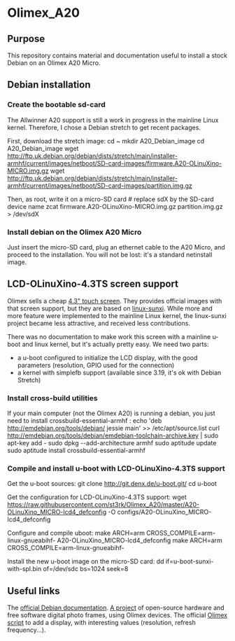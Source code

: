 # Olimex_A20

## Purpose

This repository contains material and documentation useful to install a stock Debian on an Olimex A20 Micro.

## Debian installation

### Create the bootable sd-card

The Allwinner A20 support is still a work in progress in the mainline Linux kernel. Therefore, I chose a Debian stretch to get recent packages.

First, download the stretch image:
		cd ~
		mkdir A20_Debian_image
		cd A20_Debian_image
		wget http://ftp.uk.debian.org/debian/dists/stretch/main/installer-armhf/current/images/netboot/SD-card-images/firmware.A20-OLinuXino-MICRO.img.gz
		wget http://ftp.uk.debian.org/debian/dists/stretch/main/installer-armhf/current/images/netboot/SD-card-images/partition.img.gz

Then, as root, write it on a micro-SD card
    # replace sdX by the SD-card device name
    zcat firmware.A20-OLinuXino-MICRO.img.gz partition.img.gz > /dev/sdX

### Install debian on the Olimex A20 Micro

Just insert the micro-SD card, plug an ethernet cable to the A20 Micro, and proceed to the installation. You will not be lost: it's a standard netinstall image.

## LCD-OLinuXino-4.3TS screen support

Olimex sells a cheap [4.3" touch screen](https://www.olimex.com/Products/OLinuXino/LCD/LCD-OLinuXino-4.3TS/open-source-hardware). They provides official images with that screen support, but they are based on [linux-sunxi](http://linux-sunxi.org). While more and more feature were implemented to the mainline Linux kernel, the linux-sunxi project became less attractive, and received less contributions.

There was no documentation to make work this screen with a mainline u-boot and linux kernel, but it's actually pretty easy. We need two parts:
* a u-boot configured to initialize the LCD display, with the good parameters (resolution, GPIO used for the connection)
* a kernel with simplefb support (available since 3.19, it's ok with Debian Stretch)

### Install cross-build utilities

If your main computer (not the Olimex A20) is running a debian, you just need to install crossbuild-essential-armhf :
		echo 'deb http://emdebian.org/tools/debian/ jessie main' >> /etc/apt/source.list
		curl http://emdebian.org/tools/debian/emdebian-toolchain-archive.key | sudo apt-key add -
		sudo dpkg --add-architecture armhf
		sudo aptitude update
		sudo aptitude install crossbuild-essential-armhf

### Compile and install u-boot with LCD-OLinuXino-4.3TS support

Get the u-boot sources:
		git clone http://git.denx.de/u-boot.git/
		cd u-boot

Get the configuration for LCD-OLinuXino-4.3TS support:
		wget https://raw.githubusercontent.com/st3rk/Olimex_A20/master/A20-OLinuXino_MICRO-lcd4_defconfig -O configs/A20-OLinuXino_MICRO-lcd4_defconfig

Configure and compile uboot:
		make ARCH=arm CROSS_COMPILE=arm-linux-gnueabihf- A20-OLinuXino_MICRO-lcd4_defconfig
		make ARCH=arm CROSS_COMPILE=arm-linux-gnueabihf-

Install the new u-boot image on the micro-SD card:
		dd if=u-boot-sunxi-with-spl.bin of=/dev/sdc bs=1024 seek=8

## Useful links

The [official Debian documentation](https://wiki.debian.org/InstallingDebianOn/Allwinner#u-boot-ahci-support).
[A project](http://karme.de/prisirah/) of open-source hardware and free software digital photo frames, using Olimex devices.
The official [Olimex script](https://github.com/OLIMEX/OLINUXINO/blob/master/SOFTWARE/A20/A20-build/change_display_olimex_A20.sh) to add a display, with interesting values (resolution, refresh frequency...).
